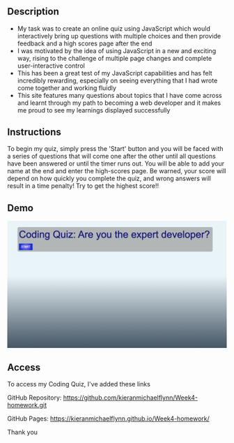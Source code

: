 # <Coding quiz>

## Description

- My task was to create an online quiz using JavaScript which would interactively bring up questions with multiple choices and then provide feedback and a high scores page after the end
- I was motivated by the idea of using JavaScript in a new and exciting way, rising to the challenge of multiple page changes and complete user-interactive control
- This has been a great test of my JavaScript capabilities and has felt incredibly rewarding, especially on seeing everything that I had wrote come together and working fluidly
- This site features many questions about topics that I have come across and learnt through my path to becoming a web developer and it makes me proud to see my learnings displayed successfully

## Instructions

To begin my quiz, simply press the 'Start' button and you will be faced with a series of questions that will come one after the other until all questions have been answered or until the timer runs out. You will be able to add your name at the end and enter the high-scores page. Be warned, your score will depend on how quickly you complete the quiz, and wrong answers will result in a time penalty! Try to get the highest score!!

## Demo

![Coding Quiz](./Demo.png)


## Access

To access my Coding Quiz, I've added these links

GitHub Repository:
https://github.com/kieranmichaelflynn/Week4-homework.git

GitHub Pages: 
https://kieranmichaelflynn.github.io/Week4-homework/



Thank you